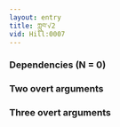 ```yaml
---
layout: entry
title: ཀླུབ་√2
vid: Hill:0007
---
```

### Dependencies (N = 0)


### Two overt arguments


### Three overt arguments
